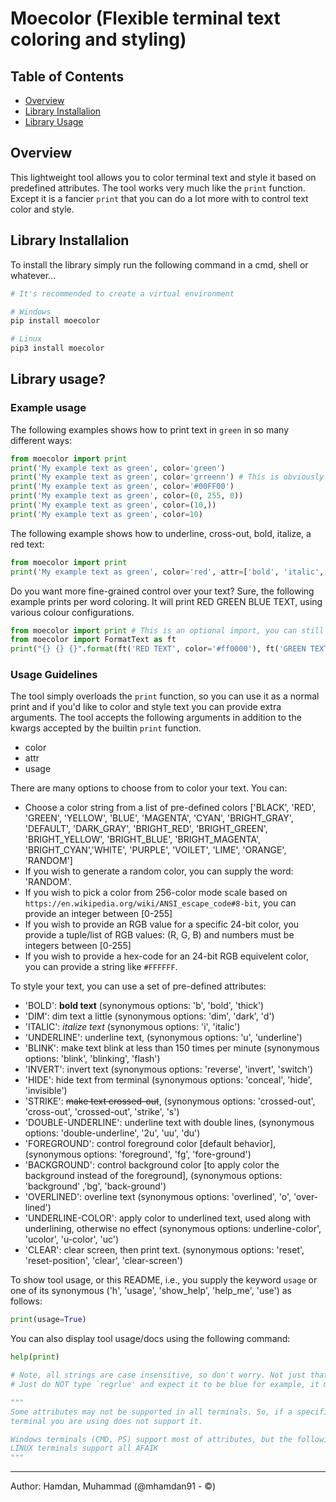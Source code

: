 Moecolor (Flexible terminal text coloring and styling)
=======================================================
## Table of Contents

 * [Overview](#overview)
 * [Library Installalion](#library-installalion)
 * [Library Usage](#library-usage)


## Overview
This lightweight tool allows you to color terminal text and style it based on predefined attributes. The tool works very much like the `print` function.
Except it is a fancier `print` that you can do a lot more with to control text color and style.

## Library Installalion
To install the library simply run the following command in a cmd, shell or whatever...

```bash
# It's recommended to create a virtual environment

# Windows
pip install moecolor

# Linux
pip3 install moecolor
```

## Library usage?

### Example usage
The following examples shows how to print text in `green` in so many different ways:
```python
from moecolor import print
print('My example text as green', color='green')
print('My example text as green', color='grreenn') # This is obviously not green, but we got you.
print('My example text as green', color='#00FF00')
print('My example text as green', color=(0, 255, 0))
print('My example text as green', color=(10,))
print('My example text as green', color=10)
```

The following example shows how to underline, cross-out, bold, italize, a red text:
```python
from moecolor import print
print('My example text as green', color='red', attr=['bold', 'italic', 'strike', 'underline'])
```

Do you want more fine-grained control over your text? Sure, the following example prints per word coloring. It will print RED GREEN BLUE TEXT, using various colour configurations.
```python
from moecolor import print # This is an optional import, you can still use the original print function.
from moecolor import FormatText as ft
print("{} {} {}".format(ft('RED TEXT', color='#ff0000'), ft('GREEN TEXT', color='green'), ft('BLUE TEXT', color=12)))
```

### Usage Guidelines
The tool simply overloads the `print` function, so you can use it as a normal print and if you'd like to color and style text you can provide extra arguments.
The tool accepts the following arguments in addition to the kwargs accepted by the builtin `print` function.
- color
- attr
- usage

There are many options to choose from to color your text. You can:
- Choose a color string from a list of pre-defined colors ['BLACK', 'RED', 'GREEN', 'YELLOW', 'BLUE', 'MAGENTA', 'CYAN', 'BRIGHT_GRAY', 'DEFAULT', 'DARK_GRAY',
  'BRIGHT_RED', 'BRIGHT_GREEN', 'BRIGHT_YELLOW', 'BRIGHT_BLUE', 'BRIGHT_MAGENTA', 'BRIGHT_CYAN','WHITE', 'PURPLE', 'VOILET', 'LIME', 'ORANGE', 'RANDOM']
- If you wish to generate a random color, you can supply the word: 'RANDOM'.
- If you wish to pick a color from 256-color mode scale based on `https://en.wikipedia.org/wiki/ANSI_escape_code#8-bit`, you can provide an integer between [0-255]
- If you wish to provide an RGB value for a specific 24-bit color, you provide a tuple/list of RGB values: (R, G, B) and numbers must be integers between [0-255]
- If you wish to provide a hex-code for an 24-bit RGB equivelent color, you can provide a string like `#FFFFFF`.

To style your text, you can use a set of pre-defined attributes:
- 'BOLD': **bold text** (synonymous options: 'b', 'bold', 'thick')
- 'DIM': dim text a little (synonymous options: 'dim', 'dark', 'd')
- 'ITALIC': *italize text* (synonymous options: 'i', 'italic')
- 'UNDERLINE': underline text, (synonymous options: 'u', 'underline')
- 'BLINK': make text blink at less than 150 times per minute (synonymous options: 'blink', 'blinking', 'flash')
- 'INVERT': invert text (synonymous options: 'reverse', 'invert', 'switch')
- 'HIDE': hide text from terminal (synonymous options: 'conceal', 'hide', 'invisible')
- 'STRIKE': ~~make text crossed-out~~, (synonymous options: 'crossed-out', 'cross-out', 'crossed-out', 'strike', 's')
- 'DOUBLE-UNDERLINE': underline text with double lines, (synonymous options: 'double-underline', '2u', 'uu', 'du')
- 'FOREGROUND': control foreground color [default behavior], (synonymous options: 'foreground', 'fg', 'fore-ground')
- 'BACKGROUND': control background color [to apply color the background instead of the foreground], (synonymous options: 'background' ,'bg', 'back-ground')
- 'OVERLINED': overline text (synonymous options: 'overlined', 'o', 'over-lined')
- 'UNDERLINE-COLOR': apply color to underlined text, used along with underlining, otherwise no effect (synonymous options: underline-color', 'ucolor', 'u-color', 'uc')
- 'CLEAR': clear screen, then print text. (synonymous options: 'reset', 'reset-position', 'clear', 'clear-screen')

To show tool usage, or this README, i.e., you supply the keyword `usage` or one of its synonymous ('h', 'usage', 'show_help', 'help_me', 'use') as follows:
```python
print(usage=True)
```
You can also display tool usage/docs using the following command:
```python
help(print)
```


```python
# Note, all strings are case insensitive, so don't worry. Not just that, even if you misspell a color, we will guess it for you ;)
# Just do NOT type `regrlue' and expect it to be blue for example, it might come up as green though.

"""
Some attributes may not be supported in all terminals. So, if a specific attribute does not work, that means the
terminal you are using does not support it.

Windows terminals (CMD, PS) support most of attributes, but the following ['blink', 'dim']
LINUX terminals support all AFAIK
"""
```

----------------------------------------
Author: Hamdan, Muhammad (@mhamdan91 - ©)
